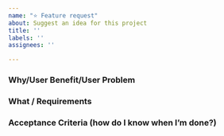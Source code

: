 ```yaml
---
name: "⭐️ Feature request"
about: Suggest an idea for this project
title: ''
labels: ''
assignees: ''

---
```


### Why/User Benefit/User Problem

### What / Requirements

### Acceptance Criteria (how do I know when I’m done?)
